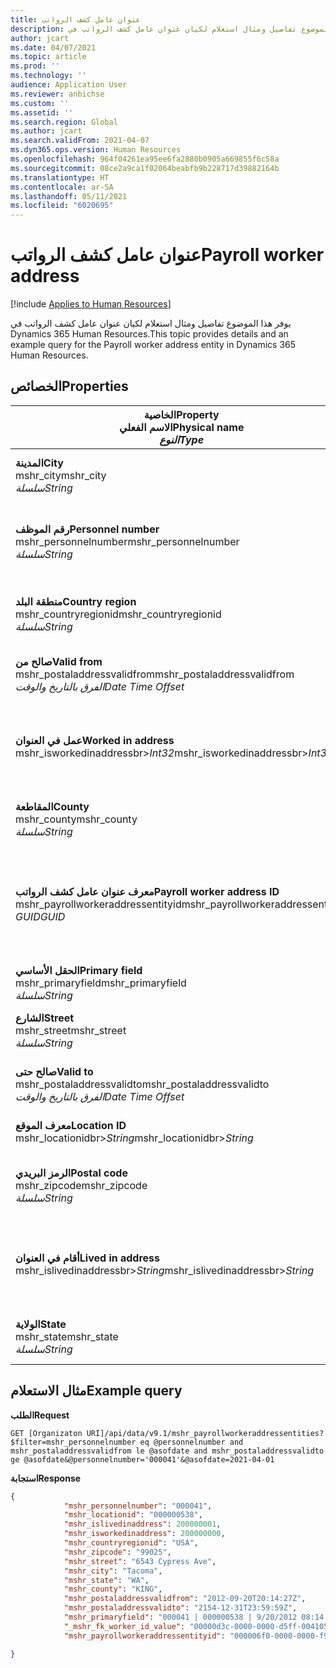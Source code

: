 ```yaml
---
title: عنوان عامل كشف الرواتب
description: يوفر هذا الموضوع تفاصيل ومثال استعلام لكيان عنوان عامل كشف الرواتب في Dynamics 365 Human Resources.
author: jcart
ms.date: 04/07/2021
ms.topic: article
ms.prod: ''
ms.technology: ''
audience: Application User
ms.reviewer: anbichse
ms.custom: ''
ms.assetid: ''
ms.search.region: Global
ms.author: jcart
ms.search.validFrom: 2021-04-07
ms.dyn365.ops.version: Human Resources
ms.openlocfilehash: 964f04261ea95ee6fa2880b0905a669855f6c58a
ms.sourcegitcommit: 08ce2a9ca1f02064beabfb9b228717d39882164b
ms.translationtype: HT
ms.contentlocale: ar-SA
ms.lasthandoff: 05/11/2021
ms.locfileid: "6020695"
---
```

# <a name="payroll-worker-address"></a><span data-ttu-id="aeaaf-103">عنوان عامل كشف الرواتب</span><span class="sxs-lookup"><span data-stu-id="aeaaf-103">Payroll worker address</span></span>

[!include [Applies to Human Resources](../includes/applies-to-hr.md)]

<span data-ttu-id="aeaaf-104">يوفر هذا الموضوع تفاصيل ومثال استعلام لكيان عنوان عامل كشف الرواتب في Dynamics 365 Human Resources.</span><span class="sxs-lookup"><span data-stu-id="aeaaf-104">This topic provides details and an example query for the Payroll worker address entity in Dynamics 365 Human Resources.</span></span>

## <a name="properties"></a><span data-ttu-id="aeaaf-105">الخصائص</span><span class="sxs-lookup"><span data-stu-id="aeaaf-105">Properties</span></span>

| <span data-ttu-id="aeaaf-106">الخاصية</span><span class="sxs-lookup"><span data-stu-id="aeaaf-106">Property</span></span><br><span data-ttu-id="aeaaf-107">**الاسم الفعلي**</span><span class="sxs-lookup"><span data-stu-id="aeaaf-107">**Physical name**</span></span><br><span data-ttu-id="aeaaf-108">**_النوع_**</span><span class="sxs-lookup"><span data-stu-id="aeaaf-108">**_Type_**</span></span> | <span data-ttu-id="aeaaf-109">استخدام</span><span class="sxs-lookup"><span data-stu-id="aeaaf-109">Use</span></span> | <span data-ttu-id="aeaaf-110">الوصف</span><span class="sxs-lookup"><span data-stu-id="aeaaf-110">Description</span></span> |
| --- | --- | --- |
| <span data-ttu-id="aeaaf-111">**المدينة**</span><span class="sxs-lookup"><span data-stu-id="aeaaf-111">**City**</span></span><br><span data-ttu-id="aeaaf-112">mshr_city</span><span class="sxs-lookup"><span data-stu-id="aeaaf-112">mshr_city</span></span><br><span data-ttu-id="aeaaf-113">*سلسلة*</span><span class="sxs-lookup"><span data-stu-id="aeaaf-113">*String*</span></span> | <span data-ttu-id="aeaaf-114">للقراءة فقط</span><span class="sxs-lookup"><span data-stu-id="aeaaf-114">Read-only</span></span><br><span data-ttu-id="aeaaf-115">مطلوب</span><span class="sxs-lookup"><span data-stu-id="aeaaf-115">Required</span></span> | <span data-ttu-id="aeaaf-116">المدينة المحددة للعنوان.</span><span class="sxs-lookup"><span data-stu-id="aeaaf-116">The city defined for the address.</span></span>   |
| <span data-ttu-id="aeaaf-117">**رقم الموظف**</span><span class="sxs-lookup"><span data-stu-id="aeaaf-117">**Personnel number**</span></span><br><span data-ttu-id="aeaaf-118">mshr_personnelnumber</span><span class="sxs-lookup"><span data-stu-id="aeaaf-118">mshr_personnelnumber</span></span><br><span data-ttu-id="aeaaf-119">*سلسلة*</span><span class="sxs-lookup"><span data-stu-id="aeaaf-119">*String*</span></span> | <span data-ttu-id="aeaaf-120">للقراءة فقط</span><span class="sxs-lookup"><span data-stu-id="aeaaf-120">Read-only</span></span><br><span data-ttu-id="aeaaf-121">مطلوب</span><span class="sxs-lookup"><span data-stu-id="aeaaf-121">Required</span></span> | <span data-ttu-id="aeaaf-122">رقم الموظف الفريد الخاص بالموظف.</span><span class="sxs-lookup"><span data-stu-id="aeaaf-122">The employee's unique personnel number.</span></span>  |
| <span data-ttu-id="aeaaf-123">**منطقة البلد**</span><span class="sxs-lookup"><span data-stu-id="aeaaf-123">**Country region**</span></span><br><span data-ttu-id="aeaaf-124">mshr_countryregionid</span><span class="sxs-lookup"><span data-stu-id="aeaaf-124">mshr_countryregionid</span></span><br><span data-ttu-id="aeaaf-125">*سلسلة*</span><span class="sxs-lookup"><span data-stu-id="aeaaf-125">*String*</span></span> | <span data-ttu-id="aeaaf-126">للقراءة فقط</span><span class="sxs-lookup"><span data-stu-id="aeaaf-126">Read-only</span></span><br><span data-ttu-id="aeaaf-127">مطلوب</span><span class="sxs-lookup"><span data-stu-id="aeaaf-127">Required</span></span> | <span data-ttu-id="aeaaf-128">منطقة البلد المحددة للعنوان.</span><span class="sxs-lookup"><span data-stu-id="aeaaf-128">The country region defined for the address</span></span>  |
| <span data-ttu-id="aeaaf-129">**صالح من**</span><span class="sxs-lookup"><span data-stu-id="aeaaf-129">**Valid from**</span></span><br><span data-ttu-id="aeaaf-130">mshr_postaladdressvalidfrom</span><span class="sxs-lookup"><span data-stu-id="aeaaf-130">mshr_postaladdressvalidfrom</span></span><br><span data-ttu-id="aeaaf-131">*الفرق بالتاريخ والوقت*</span><span class="sxs-lookup"><span data-stu-id="aeaaf-131">*Date Time Offset*</span></span> | <span data-ttu-id="aeaaf-132">للقراءة فقط</span><span class="sxs-lookup"><span data-stu-id="aeaaf-132">Read-only</span></span> <br><span data-ttu-id="aeaaf-133">مطلوب</span><span class="sxs-lookup"><span data-stu-id="aeaaf-133">Required</span></span> | <span data-ttu-id="aeaaf-134">تاريخ بدء صلاحية العنوان.</span><span class="sxs-lookup"><span data-stu-id="aeaaf-134">The date the address is valid from.</span></span> |
| <span data-ttu-id="aeaaf-135">**عمل في العنوان**</span><span class="sxs-lookup"><span data-stu-id="aeaaf-135">**Worked in address**</span></span><br><span data-ttu-id="aeaaf-136">mshr_isworkedinaddressbr>*Int32*</span><span class="sxs-lookup"><span data-stu-id="aeaaf-136">mshr_isworkedinaddressbr>*Int32*</span></span> | <span data-ttu-id="aeaaf-137">للقراءة فقط</span><span class="sxs-lookup"><span data-stu-id="aeaaf-137">Read-only</span></span><br><span data-ttu-id="aeaaf-138">مطلوب</span><span class="sxs-lookup"><span data-stu-id="aeaaf-138">Required</span></span> | <span data-ttu-id="aeaaf-139">الإشارة إلى ما إذا كان العنوان هو المكان الذي يعمل به الموظف.</span><span class="sxs-lookup"><span data-stu-id="aeaaf-139">Denotes if the address is where the employee works.</span></span> |
| <span data-ttu-id="aeaaf-140">**المقاطعة**</span><span class="sxs-lookup"><span data-stu-id="aeaaf-140">**County**</span></span><br><span data-ttu-id="aeaaf-141">mshr_county</span><span class="sxs-lookup"><span data-stu-id="aeaaf-141">mshr_county</span></span><br><span data-ttu-id="aeaaf-142">*سلسلة*</span><span class="sxs-lookup"><span data-stu-id="aeaaf-142">*String*</span></span> | <span data-ttu-id="aeaaf-143">للقراءة فقط</span><span class="sxs-lookup"><span data-stu-id="aeaaf-143">Read-only</span></span><br><span data-ttu-id="aeaaf-144">مطلوب</span><span class="sxs-lookup"><span data-stu-id="aeaaf-144">Required</span></span> | <span data-ttu-id="aeaaf-145">البلد المحدد للعنوان.</span><span class="sxs-lookup"><span data-stu-id="aeaaf-145">The county defined for the address.</span></span>  |
| <span data-ttu-id="aeaaf-146">**معرف عنوان عامل كشف الرواتب**</span><span class="sxs-lookup"><span data-stu-id="aeaaf-146">**Payroll worker address ID**</span></span><br><span data-ttu-id="aeaaf-147">mshr_payrollworkeraddressentityid</span><span class="sxs-lookup"><span data-stu-id="aeaaf-147">mshr_payrollworkeraddressentityid</span></span><br><span data-ttu-id="aeaaf-148">*GUID*</span><span class="sxs-lookup"><span data-stu-id="aeaaf-148">*GUID*</span></span> | <span data-ttu-id="aeaaf-149">مطلوب</span><span class="sxs-lookup"><span data-stu-id="aeaaf-149">Required</span></span><br><span data-ttu-id="aeaaf-150">النظام منشأ</span><span class="sxs-lookup"><span data-stu-id="aeaaf-150">System generated</span></span> | <span data-ttu-id="aeaaf-151">قيمة معرف GUID منشأ بواسطة النظام لتعريف العنوان بشكل فريد.</span><span class="sxs-lookup"><span data-stu-id="aeaaf-151">A system-generated GUID value to uniquely identify the address.</span></span>  |
| <span data-ttu-id="aeaaf-152">**الحقل الأساسي**</span><span class="sxs-lookup"><span data-stu-id="aeaaf-152">**Primary field**</span></span><br><span data-ttu-id="aeaaf-153">mshr_primaryfield</span><span class="sxs-lookup"><span data-stu-id="aeaaf-153">mshr_primaryfield</span></span><br><span data-ttu-id="aeaaf-154">*سلسلة*</span><span class="sxs-lookup"><span data-stu-id="aeaaf-154">*String*</span></span> | <span data-ttu-id="aeaaf-155">للقراءة فقط</span><span class="sxs-lookup"><span data-stu-id="aeaaf-155">Read-only</span></span><br><span data-ttu-id="aeaaf-156">مطلوب</span><span class="sxs-lookup"><span data-stu-id="aeaaf-156">Required</span></span> |  |
| <span data-ttu-id="aeaaf-157">**الشارع**</span><span class="sxs-lookup"><span data-stu-id="aeaaf-157">**Street**</span></span><br><span data-ttu-id="aeaaf-158">mshr_street</span><span class="sxs-lookup"><span data-stu-id="aeaaf-158">mshr_street</span></span><br><span data-ttu-id="aeaaf-159">*سلسلة*</span><span class="sxs-lookup"><span data-stu-id="aeaaf-159">*String*</span></span> | <span data-ttu-id="aeaaf-160">للقراءة فقط</span><span class="sxs-lookup"><span data-stu-id="aeaaf-160">Read-only</span></span><br><span data-ttu-id="aeaaf-161">مطلوب</span><span class="sxs-lookup"><span data-stu-id="aeaaf-161">Required</span></span> | <span data-ttu-id="aeaaf-162">الشارع المحدد للعنوان.</span><span class="sxs-lookup"><span data-stu-id="aeaaf-162">The street defined for the address.</span></span> |
| <span data-ttu-id="aeaaf-163">**صالح حتى**</span><span class="sxs-lookup"><span data-stu-id="aeaaf-163">**Valid to**</span></span><br><span data-ttu-id="aeaaf-164">mshr_postaladdressvalidto</span><span class="sxs-lookup"><span data-stu-id="aeaaf-164">mshr_postaladdressvalidto</span></span><br><span data-ttu-id="aeaaf-165">*الفرق بالتاريخ والوقت*</span><span class="sxs-lookup"><span data-stu-id="aeaaf-165">*Date Time Offset*</span></span> | <span data-ttu-id="aeaaf-166">للقراءة فقط</span><span class="sxs-lookup"><span data-stu-id="aeaaf-166">Read-only</span></span> <br><span data-ttu-id="aeaaf-167">مطلوب</span><span class="sxs-lookup"><span data-stu-id="aeaaf-167">Required</span></span> | <span data-ttu-id="aeaaf-168">تاريخ انتهاء صلاحية العنوان.</span><span class="sxs-lookup"><span data-stu-id="aeaaf-168">The date the address is valid to.</span></span>  |
| <span data-ttu-id="aeaaf-169">**معرف الموقع**</span><span class="sxs-lookup"><span data-stu-id="aeaaf-169">**Location ID**</span></span><br><span data-ttu-id="aeaaf-170">mshr_locationidbr>*String*</span><span class="sxs-lookup"><span data-stu-id="aeaaf-170">mshr_locationidbr>*String*</span></span> | <span data-ttu-id="aeaaf-171">للقراءة فقط</span><span class="sxs-lookup"><span data-stu-id="aeaaf-171">Read-only</span></span> <br><span data-ttu-id="aeaaf-172">مطلوب</span><span class="sxs-lookup"><span data-stu-id="aeaaf-172">Required</span></span> | <span data-ttu-id="aeaaf-173">المعرف الخاص بالعنوان.</span><span class="sxs-lookup"><span data-stu-id="aeaaf-173">The ID for the address.</span></span>  |
| <span data-ttu-id="aeaaf-174">**الرمز البريدي**</span><span class="sxs-lookup"><span data-stu-id="aeaaf-174">**Postal code**</span></span><br><span data-ttu-id="aeaaf-175">mshr_zipcode</span><span class="sxs-lookup"><span data-stu-id="aeaaf-175">mshr_zipcode</span></span><br><span data-ttu-id="aeaaf-176">*سلسلة*</span><span class="sxs-lookup"><span data-stu-id="aeaaf-176">*String*</span></span> | <span data-ttu-id="aeaaf-177">للقراءة فقط</span><span class="sxs-lookup"><span data-stu-id="aeaaf-177">Read-only</span></span> <br><span data-ttu-id="aeaaf-178">مطلوب</span><span class="sxs-lookup"><span data-stu-id="aeaaf-178">Required</span></span> |<span data-ttu-id="aeaaf-179">رقم التعريف المحدد للموظف.</span><span class="sxs-lookup"><span data-stu-id="aeaaf-179">The identification number defined for the employee.</span></span>  |
| <span data-ttu-id="aeaaf-180">**أقام في العنوان**</span><span class="sxs-lookup"><span data-stu-id="aeaaf-180">**Lived in address**</span></span><br><span data-ttu-id="aeaaf-181">mshr_islivedinaddressbr>*String*</span><span class="sxs-lookup"><span data-stu-id="aeaaf-181">mshr_islivedinaddressbr>*String*</span></span> | <span data-ttu-id="aeaaf-182">للقراءة فقط</span><span class="sxs-lookup"><span data-stu-id="aeaaf-182">Read-only</span></span><br><span data-ttu-id="aeaaf-183">مطلوب</span><span class="sxs-lookup"><span data-stu-id="aeaaf-183">Required</span></span> | <span data-ttu-id="aeaaf-184">الإشارة إلى ما إذا كان العنوان هو المكان الذي يقيم فيه الموظف.</span><span class="sxs-lookup"><span data-stu-id="aeaaf-184">Denotes if the address is where the employee lives.</span></span> |
| <span data-ttu-id="aeaaf-185">**الولاية**</span><span class="sxs-lookup"><span data-stu-id="aeaaf-185">**State**</span></span><br><span data-ttu-id="aeaaf-186">mshr_state</span><span class="sxs-lookup"><span data-stu-id="aeaaf-186">mshr_state</span></span><br><span data-ttu-id="aeaaf-187">*سلسلة*</span><span class="sxs-lookup"><span data-stu-id="aeaaf-187">*String*</span></span> | <span data-ttu-id="aeaaf-188">للقراءة فقط</span><span class="sxs-lookup"><span data-stu-id="aeaaf-188">Read-only</span></span><br><span data-ttu-id="aeaaf-189">مطلوب</span><span class="sxs-lookup"><span data-stu-id="aeaaf-189">Required</span></span> | <span data-ttu-id="aeaaf-190">الولاية المحددة للعنوان.</span><span class="sxs-lookup"><span data-stu-id="aeaaf-190">The state defined for the address.</span></span>  |

## <a name="example-query"></a><span data-ttu-id="aeaaf-191">مثال الاستعلام</span><span class="sxs-lookup"><span data-stu-id="aeaaf-191">Example query</span></span>

<span data-ttu-id="aeaaf-192">**الطلب**</span><span class="sxs-lookup"><span data-stu-id="aeaaf-192">**Request**</span></span>

```http
GET [Organizaton URI]/api/data/v9.1/mshr_payrollworkeraddressentities?$filter=mshr_personnelnumber eq @personnelnumber and mshr_postaladdressvalidfrom le @asofdate and mshr_postaladdressvalidto ge @asofdate&@personnelnumber='000041'&@asofdate=2021-04-01
```

<span data-ttu-id="aeaaf-193">**استجابة**</span><span class="sxs-lookup"><span data-stu-id="aeaaf-193">**Response**</span></span>

```json
{
            "mshr_personnelnumber": "000041",
            "mshr_locationid": "000000538",
            "mshr_islivedinaddress": 200000001,
            "mshr_isworkedinaddress": 200000000,
            "mshr_countryregionid": "USA",
            "mshr_zipcode": "99025",
            "mshr_street": "6543 Cypress Ave",
            "mshr_city": "Tacoma",
            "mshr_state": "WA",
            "mshr_county": "KING",
            "mshr_postaladdressvalidfrom": "2012-09-20T20:14:27Z",
            "mshr_postaladdressvalidto": "2154-12-31T23:59:59Z",
            "mshr_primaryfield": "000041 | 000000538 | 9/20/2012 08:14:27 pm",
            "_mshr_fk_worker_id_value": "00000d3c-0000-0000-d5ff-004105000000",
            "mshr_payrollworkeraddressentityid": "000006f0-0000-0000-f90f-014105000000"

}
```
